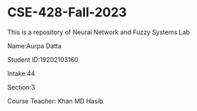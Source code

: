 # CSE-428-Fall-2023
This is a repository of Neural Network and Fuzzy Systems Lab

Name:Aurpa Datta

Student ID:19202103160

Intake:44

Section:3

Course Teacher: Khan MD Hasib

